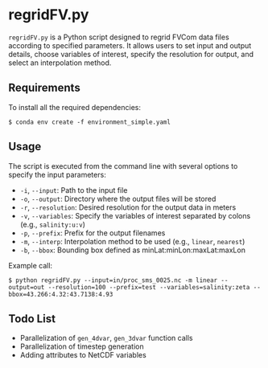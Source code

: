 # regridFV.py

`regridFV.py` is a Python script designed to regrid FVCom data files
according to specified parameters. It allows users to set input and
output details, choose variables of interest, specify the resolution
for output, and select an interpolation method.

## Requirements

To install all the required dependencies:

```
$ conda env create -f environment_simple.yaml
```

## Usage

The script is executed from the command line with several options to specify the input parameters:

- `-i`, `--input`: Path to the input file
- `-o`, `--output`: Directory where the output files will be stored
- `-r`, `--resolution`: Desired resolution for the output data in meters
- `-v`, `--variables`: Specify the variables of interest separated by colons (e.g., `salinity:u:v`)
- `-p`, `--prefix`: Prefix for the output filenames
- `-m`, `--interp`: Interpolation method to be used (e.g., `linear`, `nearest`)
- `-b`, `--bbox`: Bounding box defined as minLat:minLon:maxLat:maxLon

Example call:

```
$ python regridFV.py --input=in/proc_sms_0025.nc -m linear --output=out --resolution=100 --prefix=test --variables=salinity:zeta --bbox=43.266:4.32:43.7138:4.93
```


## Todo List

- Parallelization of `gen_4dvar`, `gen_3dvar` function calls
- Parallelization of timestep generation
- Adding attributes to NetCDF variables
